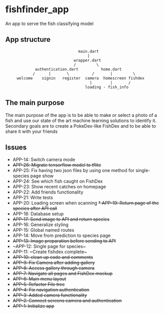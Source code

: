 # fishfinder_app

An app to serve the fish classifying model

## App structure
                                    main.dart
                                        |
                                  wrapper.dart
                                  /         \
                 authentication.dart          home.dart
                /      |       \          /       |         \
         welcome    signin   register  camera  homescreen fishdex
                                         |        |       /
                                       loading - fish_info


## The main purpose

The main purpose of the app is to be able to make or select a photo of a fish and use our state
of the art machine learning solutions to identify it. Secondary goals are to create a PokeDex-like
FishDex and to be able to share it with your friends

## Issues
* APP-14: Switch camera mode
* ~~APP-26: Migrate tensorflow model to tflite~~
* APP-25: Fix having two json files by using one method for single-species page show
* APP-24: See which fish caught on FishDex
* APP-23: Show recent catches on homepage
* APP-22: Add friends functionality
* APP-21: Write tests 
* APP-20: Loading screen when scanning
~~* APP-19: Return page of the species after API call~~
* APP-18: Database setup
* ~~APP-17: Send image to API and return species~~
* APP-16: Generalize styling
* APP-15: Global named routes
* APP-14: Move from prediction to species page
* ~~APP-13: Image preparation before sending to API~~
* ~APP-12: Single page for species~
* APP-11: ~Create fishdex complete~
* ~~APP-10: clean up code and comments~~
* ~~APP-9: Fix Camera after adding gallery~~
* ~~APP-8: Access gallery through camera~~
* ~~APP-7: Navigate all pages and FishDex mockup~~
* ~~APP-6: Main menu layout~~
* ~~APP-5: Refactor File tree~~
* ~~APP-4: Fix navigation authentication~~
* ~~APP-3: Added camera functionality~~
* ~~APP-2: Connect screens camera and authentication~~
* ~~APP-1: Initialize app~~
